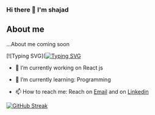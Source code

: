 ### Hi there 👋 I'm shajad

## About me

...About me coming soon

[![Typing SVG]([![Typing SVG](https://readme-typing-svg.herokuapp.com?font=&size=17&duration=6000&pause=1000&color=20F700&center=true&width=439&lines=Skills+%3A+HTML+CSS+JavaScript+Reactjs+Nextjs+Material+UI+TailwindCSS)](https://git.io/typing-svg)

- 🔭 I’m currently working on React js

- 🌱 I’m currently learning: Programming 

- 📫 How to reach me: Reach on [Email](mailto:shajadsheikh32@gmail.com "shajadsheikh32@gmail.com") and on [Linkedin](https://www.linkedin.com/in/shajad-sheikh-17445415a/) 

[![GitHub Streak](https://github-readme-streak-stats.herokuapp.com?user=itsshajad&theme=react)](https://git.io/streak-stats)

<!--
**itsshajad/itsshajad** is a ✨ _special_ ✨ repository because its `README.md` (this file) appears on your GitHub profile.

Here are some ideas to get you started:

- 🔭 I’m currently working on ...
- 🌱 I’m currently learning ...
- 👯 I’m looking to collaborate on ...
- 🤔 I’m looking for help with ...
- 💬 Ask me about ...
- 📫 How to reach me: ...
- 😄 Pronouns: ...
- ⚡ Fun fact: ...
-->
